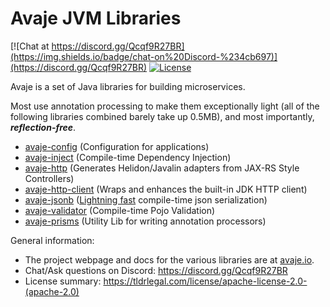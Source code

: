 # Avaje JVM Libraries
[![Chat at https://discord.gg/Qcqf9R27BR](https://img.shields.io/badge/chat-on%20Discord-%234cb697)](https://discord.gg/Qcqf9R27BR)
[![License](https://img.shields.io/badge/License-Apache%202.0-blue.svg)](https://opensource.org/licenses/Apache-2.0)

Avaje is a set of Java libraries for building microservices. 

Most use annotation processing to make them exceptionally light (all of the following libraries combined barely take up 0.5MB), and most importantly, _**reflection-free**_.

- [avaje-config](https://github.com/avaje/avaje-config) (Configuration for applications)
- [avaje-inject](https://github.com/avaje/avaje-inject) (Compile-time Dependency Injection)
- [avaje-http](https://github.com/avaje/avaje-http) (Generates Helidon/Javalin adapters from JAX-RS Style Controllers)
- [avaje-http-client](https://github.com/avaje/avaje-http/tree/master/http-client) (Wraps and enhances the built-in JDK HTTP client)
- [avaje-jsonb](https://github.com/avaje/avaje-jsonb) ([Lightning fast](https://github.com/fabienrenaud/java-json-benchmark#users-model) compile-time json serialization)
- [avaje-validator](https://github.com/avaje/avaje-validator) (Compile-time Pojo Validation)
- [avaje-prisms](https://github.com/avaje/avaje-prisms) (Utility Lib for writing annotation processors)

General information:
* The project webpage and docs for the various libraries are at [avaje.io](https://avaje.io).
* Chat/Ask questions on Discord: https://discord.gg/Qcqf9R27BR
* License summary: https://tldrlegal.com/license/apache-license-2.0-(apache-2.0)

